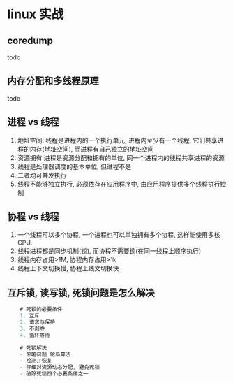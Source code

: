 # linux 实战

## coredump

todo
  
## 内存分配和多线程原理  

todo

## 进程 vs 线程

1. 地址空间: 线程是进程内的一个执行单元, 进程内至少有一个线程, 它们共享进程的内存(地址空间), 而进程有自己独立的地址空间  
2. 资源拥有:进程是资源分配和拥有的单位, 同一个进程内的线程共享进程的资源  
3. 线程是处理器调度的基本单位, 但进程不是  
4. 二者均可并发执行  
5. 线程不能够独立执行, 必须依存在应用程序中, 由应用程序提供多个线程执行控制  

## 协程 vs 线程

1. 一个线程可以多个协程, 一个进程也可以单独拥有多个协程, 这样能使用多核CPU.  
2. 线程进程都是同步机制(锁), 而协程不需要锁(在同一线程上顺序执行)
3. 线程内存占用>1M, 协程内存占用>1k
4. 线程上下文切换慢, 协程上线文切换快
  
## 互斥锁, 读写锁, 死锁问题是怎么解决  

```js
    # 死锁的必要条件
    1. 互斥
    2. 请求与保持
    3. 不剥夺
    4. 循环等待

    # 死锁解决
    - 忽略问题 鸵鸟算法
    - 检测并恢复
    - 仔细对资源动态分配, 避免死锁
    - 破除死锁四个必要条件之一
```